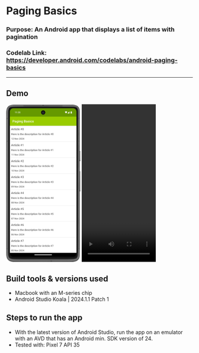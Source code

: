 # Paging Basics
### **Purpose:** An Android app that displays a list of items with pagination
### **Codelab Link:** https://developer.android.com/codelabs/android-paging-basics
---

## Demo
<img src="demo/app-screenshot.png" width="200"></img>
<video width="200" height="425" controls>
  <source src="demo/app-demo-video.mp4" type="video/mp4">
</video>

## Build tools & versions used
- Macbook with an M-series chip
- Android Studio Koala | 2024.1.1 Patch 1

## Steps to run the app
- With the latest version of Android Studio, run the app on an emulator with an AVD that has an Android min. SDK version of 24.
- Tested with: Pixel 7 API 35
